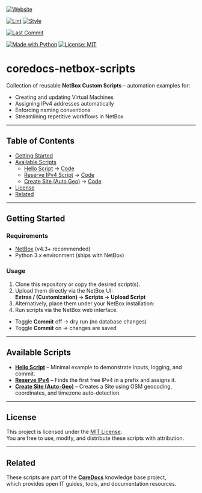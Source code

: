 [![Website](https://img.shields.io/badge/Website-coredocs.eu-9146FF?style=for-the-badge&logo=google-chrome&logoColor=white)](https://coredocs.eu)

[![Lint](https://img.shields.io/github/actions/workflow/status/swaQQii/coredocs-netbox-scripts/lint.yml?style=for-the-badge&label=Lint%20CI&logo=github)](https://github.com/swaQQii/coredocs-netbox-scripts/actions/workflows/lint.yml)
[![Style](https://img.shields.io/github/actions/workflow/status/swaQQii/coredocs-netbox-scripts/style.yml?style=for-the-badge&label=Style%20CI&logo=github)](https://github.com/swaQQii/coredocs-netbox-scripts/actions/workflows/style.yml)

[![Last Commit](https://img.shields.io/github/last-commit/swaQQii/coredocs-netbox-scripts?style=for-the-badge)](https://github.com/swaQQii/coredocs-netbox-scripts/commits/main)

[![Made with Python](https://img.shields.io/badge/Made%20with-Python-3776AB?style=for-the-badge&logo=python&logoColor=white)](https://www.python.org/)
[![License: MIT](https://img.shields.io/badge/License-MIT-green.svg?style=for-the-badge)](LICENSE)

# coredocs-netbox-scripts

Collection of reusable **NetBox Custom Scripts** – automation examples for:

- Creating and updating Virtual Machines
- Assigning IPv4 addresses automatically
- Enforcing naming conventions
- Streamlining repetitive workflows in NetBox

---

## Table of Contents

- [Getting Started](#getting-started)
- [Available Scripts](#available-scripts)
  - [Hello Script](docs/hello_script.md) → [Code](scripts/00_hello_script.py)
  - [Reserve IPv4 Script](docs/reserve_ipv4.md) → [Code](scripts/01_reserve_ipv4.py)
  - [Create Site (Auto Geo)](docs/create_site_auto_geo.md) → [Code](scripts/02_create_site_auto_geo.py)
- [License](#license)
- [Related](#related)

---

## Getting Started

### Requirements

- [NetBox](https://github.com/netbox-community/netbox) (v4.3+ recommended)
- Python 3.x environment (ships with NetBox)

### Usage

1. Clone this repository or copy the desired script(s).
2. Upload them directly via the NetBox UI:  
   **Extras / (Customization) → Scripts → Upload Script**
3. Alternatively, place them under your NetBox installation:
4. Run scripts via the NetBox web interface.

- Toggle **Commit** off → dry run (no database changes)
- Toggle **Commit** on → changes are saved

---

## Available Scripts

- **[Hello Script](docs/00_hello_script.md)** – Minimal example to demonstrate inputs, logging, and commit.
- **[Reserve IPv4](docs/01_reserve_ipv4.md)** – Finds the first free IPv4 in a prefix and assigns it.
- **[Create Site (Auto-Geo)](docs/02_create_site_auto_geo.md)** – Creates a Site using OSM geocoding, coordinates, and timezone auto-detection.

---

## License

This project is licensed under the [MIT License](LICENSE).  
You are free to use, modify, and distribute these scripts with attribution.

---

## Related

These scripts are part of the **[CoreDocs](https://coredocs.eu)** knowledge base project,  
which provides open IT guides, tools, and documentation resources.
